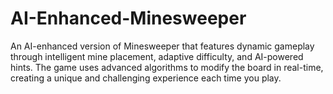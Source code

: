 # AI-Enhanced-Minesweeper
An AI-enhanced version of Minesweeper that features dynamic gameplay through intelligent mine placement, adaptive difficulty, and AI-powered hints. The game uses advanced algorithms to modify the board in real-time, creating a unique and challenging experience each time you play.
